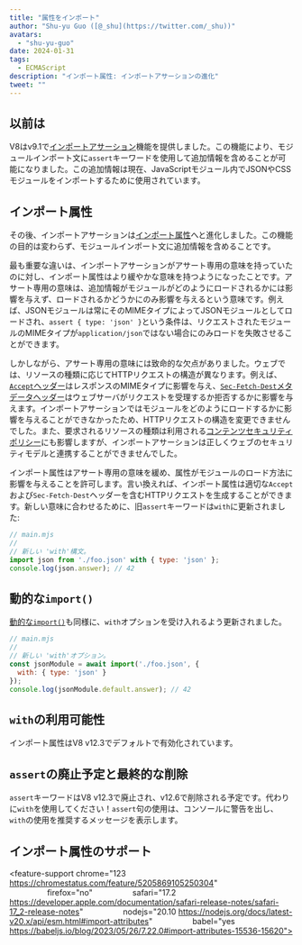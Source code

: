 ```yaml
---
title: "属性をインポート"
author: "Shu-yu Guo ([@_shu](https://twitter.com/_shu))"
avatars:
  - "shu-yu-guo"
date: 2024-01-31
tags:
  - ECMAScript
description: "インポート属性: インポートアサーションの進化"
tweet: ""
---
```


## 以前は

V8はv9.1で[インポートアサーション](https://chromestatus.com/feature/5765269513306112)機能を提供しました。この機能により、モジュールインポート文に`assert`キーワードを使用して追加情報を含めることが可能になりました。この追加情報は現在、JavaScriptモジュール内でJSONやCSSモジュールをインポートするために使用されています。

<!--truncate-->
## インポート属性

その後、インポートアサーションは[インポート属性](https://github.com/tc39/proposal-import-attributes)へと進化しました。この機能の目的は変わらず、モジュールインポート文に追加情報を含めることです。

最も重要な違いは、インポートアサーションがアサート専用の意味を持っていたのに対し、インポート属性はより緩やかな意味を持つようになったことです。アサート専用の意味は、追加情報がモジュールがどのようにロードされるかには影響を与えず、ロードされるかどうかにのみ影響を与えるという意味です。例えば、JSONモジュールは常にそのMIMEタイプによってJSONモジュールとしてロードされ、`assert { type: 'json' }`という条件は、リクエストされたモジュールのMIMEタイプが`application/json`ではない場合にのみロードを失敗させることができます。

しかしながら、アサート専用の意味には致命的な欠点がありました。ウェブでは、リソースの種類に応じてHTTPリクエストの構造が異なります。例えば、[`Accept`ヘッダー](https://developer.mozilla.org/en-US/docs/Web/HTTP/Headers/Accept)はレスポンスのMIMEタイプに影響を与え、[`Sec-Fetch-Dest`メタデータヘッダー](https://web.dev/articles/fetch-metadata)はウェブサーバがリクエストを受理するか拒否するかに影響を与えます。インポートアサーションではモジュールをどのようにロードするかに影響を与えることができなかったため、HTTPリクエストの構造を変更できませんでした。また、要求されるリソースの種類は利用される[コンテンツセキュリティポリシー](https://developer.mozilla.org/en-US/docs/Web/HTTP/CSP)にも影響しますが、インポートアサーションは正しくウェブのセキュリティモデルと連携することができませんでした。

インポート属性はアサート専用の意味を緩め、属性がモジュールのロード方法に影響を与えることを許可します。言い換えれば、インポート属性は適切な`Accept`および`Sec-Fetch-Dest`ヘッダーを含むHTTPリクエストを生成することができます。新しい意味に合わせるために、旧`assert`キーワードは`with`に更新されました:

```javascript
// main.mjs
//
// 新しい 'with'構文。
import json from './foo.json' with { type: 'json' };
console.log(json.answer); // 42
```

## 動的な`import()`

[動的な`import()`](https://v8.dev/features/dynamic-import#dynamic)も同様に、`with`オプションを受け入れるよう更新されました。

```javascript
// main.mjs
//
// 新しい 'with'オプション。
const jsonModule = await import('./foo.json', {
  with: { type: 'json' }
});
console.log(jsonModule.default.answer); // 42
```

## `with`の利用可能性

インポート属性はV8 v12.3でデフォルトで有効化されています。

## `assert`の廃止予定と最終的な削除

`assert`キーワードはV8 v12.3で廃止され、v12.6で削除される予定です。代わりに`with`を使用してください！`assert`句の使用は、コンソールに警告を出し、`with`の使用を推奨するメッセージを表示します。

## インポート属性のサポート

<feature-support chrome="123 https://chromestatus.com/feature/5205869105250304"
                 firefox="no"
                 safari="17.2 https://developer.apple.com/documentation/safari-release-notes/safari-17_2-release-notes"
                 nodejs="20.10 https://nodejs.org/docs/latest-v20.x/api/esm.html#import-attributes"
                 babel="yes https://babeljs.io/blog/2023/05/26/7.22.0#import-attributes-15536-15620"></feature-support>
